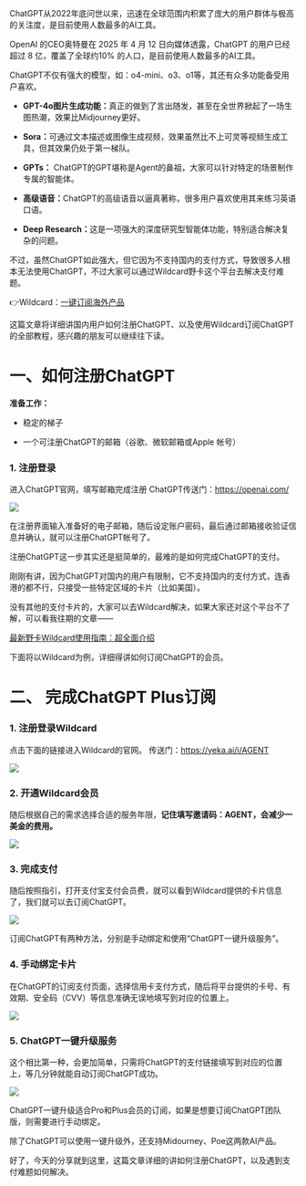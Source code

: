 &#x20;ChatGPT从2022年底问世以来，迅速在全球范围内积累了庞大的用户群体与极高的关注度，是目前使用人数最多的AI工具。

OpenAI 的CEO奥特曼在 2025 年 4 月 12 日向媒体透露，ChatGPT 的用户已经超过 8 亿，覆盖了全球约10% 的人口，是目前使用人数最多的AI工具。



ChatGPT不仅有强大的模型，如：o4-mini、o3、o1等，其还有众多功能备受用户喜欢。



* **GPT-4o图片生成功能：**&#x771F;正的做到了言出随发，甚至在全世界掀起了一场生图热潮，效果比Midjourney更好。

* **Sora：**&#x53EF;通过文本描述或图像生成视频，效果虽然比不上可灵等视频生成工具，但其效果仍处于第一梯队。

* **GPTs：** ChatGPT的GPT堪称是Agent的鼻祖，大家可以针对特定的场景制作专属的智能体。

* **高级语音：**&#x43;hatGPT的高级语音以逼真著称，很多用户喜欢使用其来练习英语口语。

* **Deep Research：**&#x8FD9;是一项强大的深度研究型智能体功能，特别适合解决复杂的问题。



不过，虽然ChatGPT如此强大，但它因为不支持国内的支付方式，导致很多人根本无法使用ChatGPT，不过大家可以通过Wildcard野卡这个平台去解决支付难题。

&#x20;👉Wildcard：[一键订阅海外产品](https://yeka.ai/i/AGENT)

这篇文章将详细讲国内用户如何注册ChatGPT、以及使用Wildcard订阅ChatGPT的全部教程，感兴趣的朋友可以继续往下读。




# **一、如何注册ChatGPT**



**准备工作：**

* 稳定的梯子

* 一个可注册ChatGPT的邮箱（谷歌、微软邮箱或Apple 帐号）



### 1. 注册登录

进入ChatGPT官网，填写邮箱完成注册
ChatGPT传送门：https://openai.com/

![](https://workstation.sg.larksuite.com/space/api/box/stream/download/asynccode/?code=MmUwNTEwNGQ0MjVkNjBjYjIzN2E4Yzg3OTI1MmY5MDJfb3RaaWkwbWozNzJTVEw1VEZkTElXdlJnSzJzcVlXQ3NfVG9rZW46QjFGeGJqUWlMb2pvb2t4Ync5R2xwYnZ6Z0pkXzE3NDU5MjgyODM6MTc0NTkzMTg4M19WNA)

在注册界面输入准备好的电子邮箱，随后设定账户密码，最后通过邮箱接收验证信息并确认，就可以注册ChatGPT帐号了。

注册ChatGPT这一步其实还是挺简单的，最难的是如何完成ChatGPT的支付。



刚刚有讲，因为ChatGPT对国内的用户有限制，它不支持国内的支付方式，连香港的都不行，只接受一些特定区域的卡片（比如美国）。

没有其他的支付卡片的，大家可以去Wildcard解决，如果大家还对这个平台不了解，可以看我往期的文章——

[最新野卡Wildcard使用指南：超全面介绍](https://www.fengshengyusheng.cn/%e6%9c%80%e6%96%b0%e9%87%8e%e5%8d%a1wildcard%e4%bd%bf%e7%94%a8%e6%8c%87%e5%8d%97%ef%bc%9a%e8%b6%85%e5%85%a8%e9%9d%a2%e4%bb%8b%e7%bb%8d/)



下面将以Wildcard为例，详细得讲如何订阅ChatGPT的会员。



# **二、 完成ChatGPT Plus订阅**

### 1. **注册登录Wildcard**&#xA;

点击下面的链接进入Wildcard的官网。
传送门：https://yeka.ai/i/AGENT



![](https://workstation.sg.larksuite.com/space/api/box/stream/download/asynccode/?code=YTk0MDk1NGM3NDI1NWJkNDM1OTU1N2U1YzlhMDg2MDZfVUs2NDlqUXpVZldqSUlmaUtLSldZUUZFOTAyenRWOEJfVG9rZW46UEJqSWJFSzFWb0RNY2N4d0s1RGxHNVI4ZzhlXzE3NDU5MjgyODM6MTc0NTkzMTg4M19WNA)

### 2. 开通Wildcard会员

随后根据自己的需求选择合适的服务年限，**记住填写邀请码：AGENT，会减少一美金的费用。**

![](https://workstation.sg.larksuite.com/space/api/box/stream/download/asynccode/?code=NmI0NGI1ZTYyNmZkYTNjMmJlMGU4ZDJhYjQ5ZmI0YzJfZzlpMTVHeEYwaUJERDczMUpuWFMwM1NjQ0lrY083YjdfVG9rZW46VEJVUmJNamNhb3c4dW94YW1VY2xyODZsZ0U3XzE3NDU5MjgyODM6MTc0NTkzMTg4M19WNA)

### 3. 完成支付

随后按照指引，打开支付宝支付会员费，就可以看到Wildcard提供的卡片信息了，我们就可以去订阅ChatGPT。

![](https://workstation.sg.larksuite.com/space/api/box/stream/download/asynccode/?code=OTVkMmIxNzE3OTYwN2RlM2M1NGZiZTk2NzFmZTNhNmJfalk2UzRCa3I4V0djUEUyWnpmbTNGMzFybUFsRTBLU2xfVG9rZW46VkRHYWI1enV6b2VEYmV4dE1aRmxpTWtEZ0xlXzE3NDU5MjgyODM6MTc0NTkzMTg4M19WNA)

订阅ChatGPT有两种方法，分别是手动绑定和使用“ChatGPT一键升级服务”。

### 4. **手动绑定卡片**

在ChatGPT的订阅支付页面，选择信用卡支付方式，随后将平台提供的卡号、有效期、安全码（CVV）等信息准确无误地填写到对应的位置上。



![](https://workstation.sg.larksuite.com/space/api/box/stream/download/asynccode/?code=ZGNlYzE4MmI0MDAzNzY4MTA2NDRjZGE5Y2Q4N2UzYjJfbnJwMlZ0aTJFbm1VN3FHSDAxT0JicFNiNkNMeThWME9fVG9rZW46QUVRbmJBdWJjb0tCTGN4QlBmVmxodUtzZ21nXzE3NDU5MjgyODM6MTc0NTkzMTg4M19WNA)



### 5. ChatGPT一键升级服务

这个相比第一种，会更加简单，只需将ChatGPT的支付链接填写到对应的位置上，等几分钟就能自动订阅ChatGPT成功。

![](https://workstation.sg.larksuite.com/space/api/box/stream/download/asynccode/?code=NTg0NWU2MTM2N2Y3NDc2Y2I3YWQ5NTM4OTU1YTE3NGNfWnJWbkVxMXJXUnlDUmtpakdZT3ppNnFMRGg1eWJxN1ZfVG9rZW46U0h4UGJDWU9nb2RDdUN4SE12cWxYY2lGZ3hBXzE3NDU5MjgyODM6MTc0NTkzMTg4M19WNA)

ChatGPT一键升级适合Pro和Plus会员的订阅，如果是想要订阅ChatGPT团队版，则需要进行手动绑定。

除了ChatGPT可以使用一键升级外，还支持Midourney、Poe这两款AI产品。



好了，今天的分享就到这里，这篇文章详细的讲如何注册ChatGPT，以及遇到支付难题如何解决。



